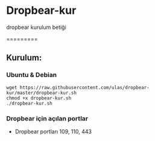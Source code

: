 # Dropbear-kur
dropbear kurulum betiği

=========
## Kurulum:
### Ubuntu & Debian
```
wget https://raw.githubusercontent.com/ulas/dropbear-kur/master/dropbear-kur.sh
chmod +x dropbear-kur.sh
./dropbear-kur.sh
```

### Dropbear için açılan portlar
* Dropbear portları 109, 110, 443
